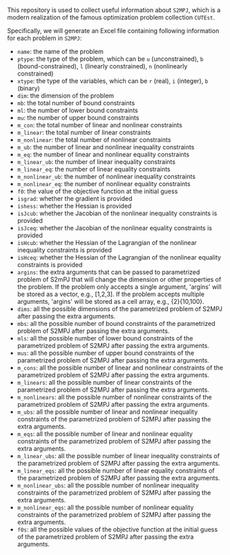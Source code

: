 This repository is used to collect useful information about ``S2MPJ``, which is a modern realization of the famous optimization problem collection ``CUTEst``.

Specifically, we will generate an Excel file containing following information for each problem in ``S2MPJ``:
- ``name``: the name of the problem
- ``ptype``: the type of the problem, which can be ``u`` (unconstrained), ``b`` (bound-constrained), ``l`` (linearly constrained), ``n`` (nonlinearly constrained)
- ``xtype``: the type of the variables, which can be ``r`` (real), ``i`` (integer), ``b`` (binary)
- ``dim``: the dimension of the problem
- ``mb``: the total number of bound constraints
- ``ml``: the number of lower bound constraints
- ``mu``: the number of upper bound constraints
- ``m_con``: the total number of linear and nonlinear constraints
- ``m_linear``: the total number of linear constraints
- ``m_nonlinear``: the total number of nonlinear constraints
- ``m_ub``: the number of linear and nonlinear inequality constraints
- ``m_eq``: the number of linear and nonlinear equality constraints
- ``m_linear_ub``: the number of linear inequality constraints
- ``m_linear_eq``: the number of linear equality constraints
- ``m_nonlinear_ub``: the number of nonlinear inequality constraints
- ``m_nonlinear_eq``: the number of nonlinear equality constraints
- ``f0``: the value of the objective function at the initial guess
- ``isgrad``: whether the gradient is provided
- ``ishess``: whether the Hessian is provided
- ``isJcub``: whether the Jacobian of the nonlinear inequality constraints is provided
- ``isJceq``: whether the Jacobian of the nonlinear equality constraints is provided
- ``isHcub``: whether the Hessian of the Lagrangian of the nonlinear inequality constraints is provided
- ``isHceq``: whether the Hessian of the Lagrangian of the nonlinear equality constraints is provided
- ``argins``: the extra arguments that can be passed to parametrized problem of S2mPJ that will change the dimension or other properties of the problem. If the problem only accepts a single argument, 'argins' will be stored as a vector, e.g., [1,2,3]. If the problem accepts multiple arguments, 'argins' will be stored as a cell array, e.g., {2}{10,100}.
- ``dims``: all the possible dimensions of the parametrized problem of S2MPJ after passing the extra arguments.
- ``mbs``: all the possible number of bound constraints of the parametrized problem of S2MPJ after passing the extra arguments.
- ``mls``: all the possible number of lower bound constraints of the parametrized problem of S2MPJ after passing the extra arguments.
- ``mus``: all the possible number of upper bound constraints of the parametrized problem of S2MPJ after passing the extra arguments.
- ``m_cons``: all the possible number of linear and nonlinear constraints of the parametrized problem of S2MPJ after passing the extra arguments.
- ``m_linears``: all the possible number of linear constraints of the parametrized problem of S2MPJ after passing the extra arguments.
- ``m_nonlinears``: all the possible number of nonlinear constraints of the parametrized problem of S2MPJ after passing the extra arguments.
- ``m_ubs``: all the possible number of linear and nonlinear inequality constraints of the parametrized problem of S2MPJ after passing the extra arguments.
- ``m_eqs``: all the possible number of linear and nonlinear equality constraints of the parametrized problem of S2MPJ after passing the extra arguments.
- ``m_linear_ubs``: all the possible number of linear inequality constraints of the parametrized problem of S2MPJ after passing the extra arguments.
- ``m_linear_eqs``: all the possible number of linear equality constraints of the parametrized problem of S2MPJ after passing the extra arguments.
- ``m_nonlinear_ubs``: all the possible number of nonlinear inequality constraints of the parametrized problem of S2MPJ after passing the extra arguments.
- ``m_nonlinear_eqs``: all the possible number of nonlinear equality constraints of the parametrized problem of S2MPJ after passing the extra arguments.
- ``f0s``: all the possible values of the objective function at the initial guess of the parametrized problem of S2MPJ after passing the extra arguments.
